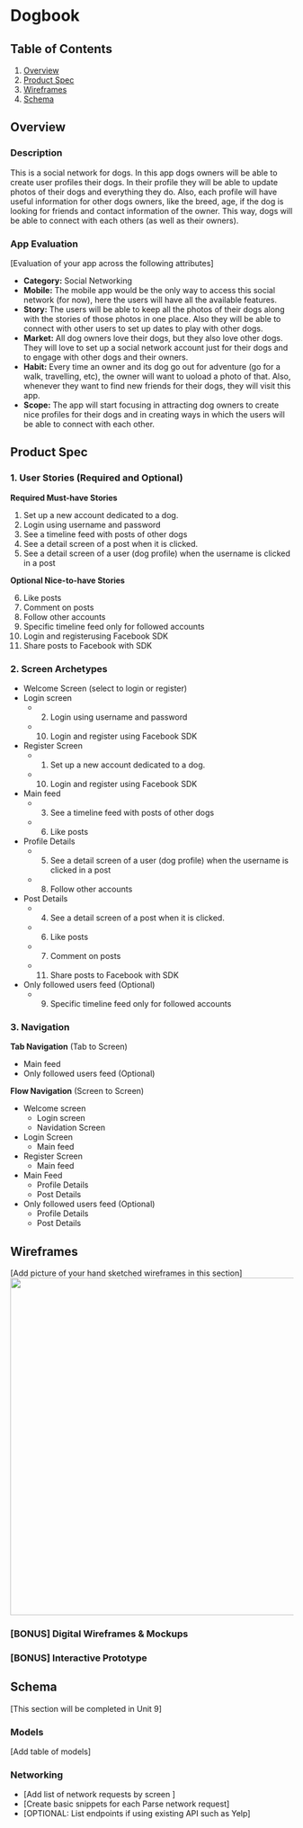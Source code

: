 # Dogbook

## Table of Contents
1. [Overview](#Overview)
1. [Product Spec](#Product-Spec)
1. [Wireframes](#Wireframes)
2. [Schema](#Schema)

## Overview
### Description
This is a social network for dogs. In this app dogs owners will be able to create user profiles their dogs. In their profile they will be able to update photos of their dogs and everything they do. Also, each profile will have useful information for other dogs owners, like the breed, age, if the dog is looking for friends and contact information of the owner. This way, dogs will be able to connect with each others (as well as their owners).

### App Evaluation
[Evaluation of your app across the following attributes]
- **Category:** Social Networking
- **Mobile:** The mobile app would be the only way to access this social network (for now), here the users will have all the available features.
- **Story:** The users will be able to keep all the photos of their dogs along with the stories of those photos in one place. Also they will be able to connect with other users to set up dates to play with other dogs.
- **Market:** All dog owners love their dogs, but they also love other dogs. They will love to set up a social network account just for their dogs and to engage with other dogs and their owners.
- **Habit:** Every time an owner and its dog go out for adventure (go for a walk, travelling, etc), the owner will want to uoload a photo of that. Also, whenever they want to find new friends for their dogs, they will visit this app.
- **Scope:** The app will start focusing in attracting dog owners to create nice profiles for their dogs and in creating ways in which the users will be able to connect with each other.

## Product Spec

### 1. User Stories (Required and Optional)

**Required Must-have Stories**

1. Set up a new account dedicated to a dog.
2. Login using username and password
3. See a timeline feed with posts of other dogs
4. See a detail screen of a post when it is clicked.
5. See a detail screen of a user (dog profile) when the username is clicked in a post  

**Optional Nice-to-have Stories**

6. Like posts
7. Comment on posts
8. Follow other accounts
9. Specific timeline feed only for followed accounts
10. Login and registerusing Facebook SDK
11. Share posts to Facebook with SDK 

### 2. Screen Archetypes

* Welcome Screen (select to login or register)
* Login screen
   * 2. Login using username and password
   * 10. Login and register using Facebook SDK
* Register Screen
   * 1. Set up a new account dedicated to a dog.
   * 10. Login and register using Facebook SDK
* Main feed
   * 3. See a timeline feed with posts of other dogs
   * 6. Like posts
* Profile Details 
   * 5. See a detail screen of a user (dog profile) when the username is clicked in a post
   * 8. Follow other accounts
* Post Details 
   * 4. See a detail screen of a post when it is clicked.
   * 6. Like posts
   * 7. Comment on posts
   * 11. Share posts to Facebook with SDK 
* Only followed users feed (Optional)
   * 9. Specific timeline feed only for followed accounts



### 3. Navigation

**Tab Navigation** (Tab to Screen)

* Main feed
* Only followed users feed (Optional)

**Flow Navigation** (Screen to Screen)

* Welcome screen
   * Login screen
   * Navidation Screen
* Login Screen
   * Main feed
* Register Screen
   * Main feed
* Main Feed
   * Profile Details
   * Post Details
* Only followed users feed (Optional)
   * Profile Details
   * Post Details


## Wireframes
[Add picture of your hand sketched wireframes in this section]
<img src="YOUR_WIREFRAME_IMAGE_URL" width=600>

### [BONUS] Digital Wireframes & Mockups

### [BONUS] Interactive Prototype

## Schema 
[This section will be completed in Unit 9]
### Models
[Add table of models]
### Networking
- [Add list of network requests by screen ]
- [Create basic snippets for each Parse network request]
- [OPTIONAL: List endpoints if using existing API such as Yelp]
